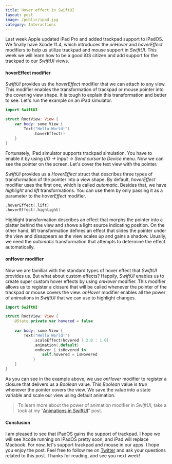 ```yaml
---
title: Hover effect in SwiftUI
layout: post
image: /public/ipad.jpg
category: Interactions
---
```

Last week Apple updated iPad Pro and added trackpad support to iPadOS. We finally have Xcode 11.4, which introduces the *onHover* and *hoverEffect* modifiers to help us utilize trackpad and mouse support in *SwiftUI*. This week we will learn how to be a good iOS citizen and add support for the trackpad to our *SwiftUI* views.

#### hoverEffect modifier
*SwiftUI* provides us the *hoverEffect* modifier that we can attach to any view. This modifier enables the transformation of trackpad or mouse pointer into the covering view shape. It is tough to explain this transformation and better to see. Let's run the example on an iPad simulator.

```swift
import SwiftUI

struct RootView: View {    
    var body: some View {
        Text("Hello World!")
            .hoverEffect()
    }
}
```

Fortunately, iPad simulator supports trackpad simulation. You have to enable it by using *I/O -> Input -> Send cursor to Device* menu. Now we can see the pointer on the screen. Let's cover the text view with the pointer.

*SwiftUI* provides us a *HoverEffect* struct that describes three types of transformation of the pointer into a view shape. By default, *hoverEffect* modifier uses the first one, which is called *automatic*. Besides that, we have *highlight* and *lift* transformations. You can use them by only passing it as a parameter to the *hoverEffect* modifier.

```swift
.hoverEffect(.lift)
.hoverEffect(.highlight)
```

Highlight transformation describes an effect that morphs the pointer into a platter behind the view and shows a light source indicating position. On the other hand, lift transformation defines an effect that slides the pointer under the view and disappears as the view scales up and gains a shadow. Usually, we need the *automatic* transformation that attempts to determine the effect automatically.

#### onHover modifier
Now we are familiar with the standard types of hover effect that *SwiftUI* provides us. But what about custom effects? Happily, *SwiftUI* enables us to create super custom hover effects by using *onHover* modifier. This modifier allows us to register a closure that will be called whenever the pointer of the trackpad or mouse covers the view. *onHover* modifier enables all the power of animations in *SwiftUI* that we can use to highlight changes.

```swift
import SwiftUI

struct RootView: View {
    @State private var hovered = false
    
    var body: some View {
        Text("Hello World!")
            .scaleEffect(hovered ? 2.0 : 1.0)
            .animation(.default)
            .onHover { isHovered in
                self.hovered = isHovered
            }
    }
}
```

As you can see in the example above, we use *onHover* modifier to register a closure that delivers us a *Boolean* value. This *Boolean* value is *true* whenever the pointer covers the view. We save the value into a state variable and scale our view using default animation.

> To learn more about the power of animation modifier in *SwiftUI*, take a look at my "[Animations in SwiftUI](/2019/06/26/animations-in-swiftui/)" post.

#### Conclusion
I am pleased to see that iPadOS gains the support of trackpad. I hope we will see Xcode running on iPadOS pretty soon, and iPad will replace Macbook. For now, let's support trackpad and mouse in our apps. I hope you enjoy the post. Feel free to follow me on [Twitter](https://twitter.com/mecid) and ask your questions related to this post. Thanks for reading, and see you next week!